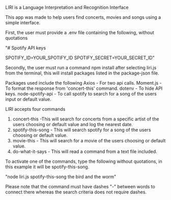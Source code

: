 LIRI is a Language Interpretation and Recognition Interface 

This app was made to help users find concerts, movies and songs using a simple interface.

First, the user must provide a .env file containing the following, without quotations

"# Spotify API keys

SPOTIFY_ID=YOUR_SPOTIFY_ID
SPOTIFY_SECRET=YOUR_SECRET_ID"

Secondly, the user must run a command npm install after selecting liri.js from the terminal, this will install packages listed in the package-json file.

Packages used include the following
Axios - For two api calls.
Moment.js - To format the response from 'concert-this' command.
dotenv - To hide API keys.
node-spotify-api - To call spotify to search for a song of the users input or default value.

LIRI accepts four commands
1. concert-this    -This will search for concerts from a specific artist of the users choosing or default value and log the nearest date.
2. spotify-this-song    - This will search spotify for a song of the users choosing or default value.
3. movie-this    - This will search for a movie of the users choosing or default value.
4. do-what-it-says   - This will read a command from a text file included.

To activate one of the commands, type the following without quotations, in this example it will be spotify-this-song.

"node liri.js spotify-this-song the bird and the worm"

Please note that the command must have dashes "-" between words to connect there whereas the search criteria does not require dashes.